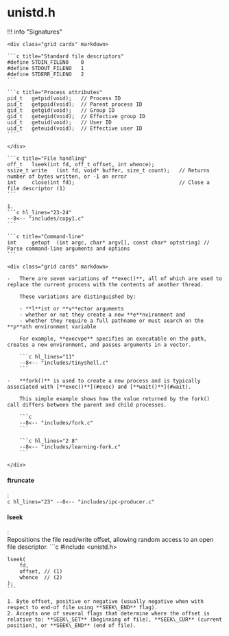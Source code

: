 # unistd.h

!!! info "Signatures"


    <div class="grid cards" markdown>

    ```c title="Standard file descriptors"
    #define STDIN_FILENO    0
    #define STDOUT_FILENO   1
    #define STDERR_FILENO   2
    ```

    ```c title="Process attributes"
    pid_t   getpid(void);   // Process ID
    pid_t   getppid(void);  // Parent process ID
    gid_t   getgid(void);   // Group ID
    gid_t   getegid(void);  // Effective group ID
    uid_t   getuid(void);   // User ID
    uid_t   geteuid(void);  // Effective user ID
    ```

    </div>

    ```c title="File handling"
    off_t   lseek(int fd, off_t offset, int whence);
    ssize_t write   (int fd, void* buffer, size_t count);   // Returns number of bytes written, or -1 on error
    int     close(int fd);                                  // Close a file descriptor (1)
    ```

    1. 
    ```c hl_lines="23-24"
    --8<-- "includes/copy1.c"
    ```

    ```c title="Command-line"
    int     getopt  (int argc, char* argv[], const char* optstring) // Parse command-line arguments and options
    ```

    <div class="grid cards" markdown>

    -   There are seven variations of **exec()**, all of which are used to replace the current process with the contents of another thread.
    
        These variations are distinguished by:
        
        - **l**ist or **v**ector arguments
        - whether or not they create a new **e**nvironment and 
        - whether they require a full pathname or must search on the **p**ath environment variable
        
        For example, **execvpe** specifies an executable on the path, creates a new environment, and passes arguments in a vector.

        ```c hl_lines="11"
        --8<-- "includes/tinyshell.c"
        ```

    -   **fork()** is used to create a new process and is typically associated with [**exec()**](#exec) and [**wait()**](#wait).

        This simple example shows how the value returned by the fork() call differs between the parent and child processes.

        ```c
        --8<-- "includes/fork.c"
        ```

        ```c hl_lines="2 8"
        --8<-- "includes/learning-fork.c"
        ```

    </div>

#### ftruncate
:   
    ```c hl_lines="23"
    --8<-- "includes/ipc-producer.c"
    ```


#### lseek
:   
    Repositions the file read/write offset, allowing random access to an open file descriptor.
    ```c
    #include <unistd.h>

    lseek(
        fd, 
        offset, // (1)
        whence  // (2)
    );
    ```

    1. Byte offset, positive or negative (usually negative when with respect to end-of file using **SEEK\_END** flag).
    2. Accepts one of several flags that determine where the offset is relative to: **SEEK\_SET** (beginning of file), **SEEK\_CUR** (current position), or **SEEK\_END** (end of file).

